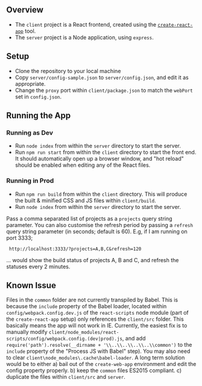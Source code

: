## Overview

 - The `client` project is a React frontend, created using the [`create-react-app`](https://github.com/facebookincubator/create-react-app) tool.
 - The `server` project is a Node application, using `express`.
 
## Setup

 - Clone the repository to your local machine
 - Copy `server/config-sample.json` to `server/config.json`, and edit it as appropriate. 
 - Change the `proxy` port within `client/package.json` to match the `webPort` set in `config.json`.

## Running the App

### Running as Dev
 - Run `node index` from within the `server` directory to start the server.
 - Run `npm run start` from within the `client` directory to start the front end. It should automatically open up a browser window, and "hot reload" should be enabled when editing any of the React files.

### Running in Prod
 - Run `npm run build` from within the `client` directory. This will produce the built & minified CSS and JS files within `client/build`.
 - Run `node index` from within the `server` directory to start the server.
 
Pass a comma separated list of projects as a `projects` query string parameter. You can also customise the refresh period by passing a `refresh` query string parameter (in seconds; default is 60). E.g, if I am running on port 3333;
 
     http://localhost:3333/?projects=A,B,C&refresh=120
     
... would show the build status of projects A, B and C, and refresh the statuses every 2 minutes.

## Known Issue

Files in the `common` folder are not currently transpiled by Babel. This is because the `include` property of the Babel loader, located within `config/webpack.config.dev.js` of the `react-scripts` node module (part of the `create-react-app` setup) only references the `client/src` folder. This basically means the app will not work in IE. Currently, the easiest fix is to manually modify `client/node_modules/react-scripts/config/webpack.config.(dev|prod).js`, and add `require('path').resolve(__dirname + '\\..\\..\\..\\..\\common')` to the `include` property of the "Process JS with Babel" step). You may also need to clear `client\node_modules\.cache\babel-loader`. A long term solution would be to either a) bail out of the `create-web-app` environment and edit the config property properly. b) keep the `common` files ES2015 compliant. c) duplicate the files within `client/src` and `server`.
